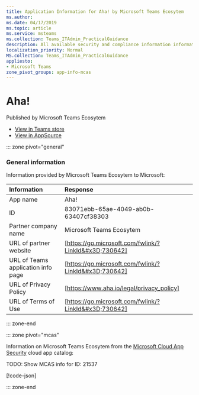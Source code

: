 ```yaml
---
title: Application Information for Aha! by Microsoft Teams Ecosytem
ms.author: 
ms.date: 04/17/2019
ms.topic: article
ms.service: msteams
ms.collection: Teams_ITAdmin_PracticalGuidance
description: All available security and compliance information information for Aha!, its data handling policies, its Microsoft Cloud App Security app catalog information, and security/compliance information in the CSA STAR registry.
localization_priority: Normal
MS.collection: Teams_ITAdmin_PracticalGuidance
appliesto:
- Microsoft Teams
zone_pivot_groups: app-info-mcas
---
```

# Aha!

Published by Microsoft Teams Ecosytem
* <a href="https://teams.microsoft.com/l/app/83071ebb-65ae-4049-ab0b-63407cf38303" target="_blank">View in Teams store</a>
* <a href="https://appsource.microsoft.com/en-us/product/office/WA104381564" target="_blank">View in AppSource</a>

::: zone pivot="general"

### General information

Information provided by Microsoft Teams Ecosytem to Microsoft:

| **Information** | **Response** |
|:----------------|:-------------|
| App name | Aha! |
| ID | 83071ebb-65ae-4049-ab0b-63407cf38303 |
| Partner company name | Microsoft Teams Ecosytem |
| URL of partner website | [https://go.microsoft.com/fwlink/?LinkId&#x3D;730642] |
| URL of Teams application info page | [https://go.microsoft.com/fwlink/?LinkId&#x3D;730642] |
| URL of Privacy Policy | [https://www.aha.io/legal/privacy_policy] |
| URL of Terms of Use | [https://go.microsoft.com/fwlink/?LinkId&#x3D;730642] |

::: zone-end


::: zone pivot="mcas"

Information on Microsoft Teams Ecosytem from the [Microsoft Cloud App Security](https://www.microsoft.com/en-us/enterprise-mobility-security/cloud-app-security) cloud app catalog:

TODO: Show MCAS info for ID: 21537

[!code-json[](./json/21537.json)]

::: zone-end

